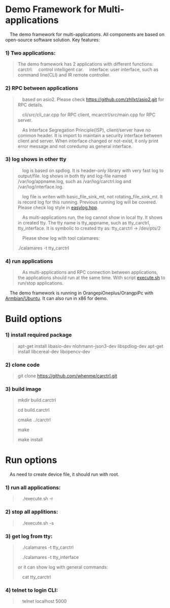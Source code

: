 # Demo Framework for Multi-applications
 &emsp;The demo framework for multi-applications. All components are based on open-source software solution. Key features:

### 1) Two applications:
> The demo framework has 2 applications with different functions:
>   &emsp;carctrl:&emsp; control intelligent car.
>   &emsp;interface: user interface, such as command line(CLI) and IR remote controller.

### 2) RPC between applications
>   &emsp;based on asio2. Please check https://github.com/zhllxt/asio2.git for RPC details.
>
>   &emsp;cli/src/cli_car.cpp for RPC client, mcarctrl/src/main.cpp for RPC server.
>
>   &emsp;As Interface Segregation Principle(ISP), client/server have no common header. It is import to maintain a security interface between client and server. When interface changed or not-exist, it only print error message and not coredump as general interface.
>
### 3) log shows in other tty
>   &emsp;log is based on spdlog. It is header-only library with very fast log to output/file. log shows in both tty and log-file named /var/log/appname.log, such as /var/log/carctrl.log and /var/log/interface.log.
>
>   &emsp;log file is writen with basic_file_sink_mt, not rotating_file_sink_mt. It is record log for this running. Previous running log will be covered. Please check log style in [easylog.hpp](https://github.com/whenme/carctrl/blob/main/ioapi/include/ioapi/easylog.hpp).
>
>   &emsp;As multi-applications run, the log cannot show in local tty. It shows in created tty. The tty name is tty_appname, such as tty_carctrl, tty_interface. It is symbolic to created tty as: tty_carctrl -> /dev/pts/2
>
>   &emsp;Please show log with tool calamares:
>
>   ./calamares -t tty_carctrl
>
### 4) run applications
>   &emsp;As multi-applications and RPC connection between applications, the applications should run at the same time. With script [execute.sh](https://github.com/whenme/carctrl/blob/main/tools/execute.sh) to run/stop applications.
>
 &emsp;The demo framework is running in OrangepiOneplus/OrangpiPc with [Armbian/Ubuntu](https://github.com/armbian/build.git). It can also run in x86 for demo.

# Build options
### 1) install required package
>   apt-get install libasio-dev nlohmann-json3-dev libspdlog-dev
>   apt-get install libcereal-dev libopencv-dev

### 2) clone code
>   git clone https://github.com/whenme/carctrl.git

### 3) build image
>   mkdir build.carctrl
>
>   cd build.carctrl
>
>   cmake ../carctrl
>
>   make
>
>   make install
>

# Run options
   &emsp;As need to create device file, it should run with root.
### 1) run all applications:
>   &emsp;./execute.sh -r

### 2) stop all applitions:
>   &emsp;./execute.sh -s

### 3) get log from tty:
>   &emsp;./calamares -t tty_carctrl
>
>   &emsp;./calamares -t tty_interface
>
> or it can show log with general commands:
>
>   &emsp;cat tty_carctrl

### 4) telnet to login CLI:
>   &emsp;telnet localhost 5000

